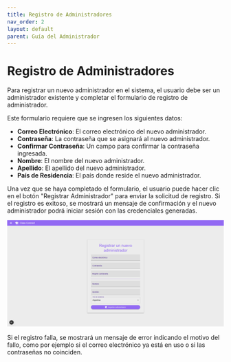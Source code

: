 ```yaml
---
title: Registro de Administradores
nav_order: 2
layout: default
parent: Guía del Administrador
---
```


# Registro de Administradores

Para registrar un nuevo administrador en el sistema, el usuario debe ser un administrador existente y completar el formulario de registro de administrador.

Este formulario requiere que se ingresen los siguientes datos:

- **Correo Electrónico**: El correo electrónico del nuevo administrador.
- **Contraseña**: La contraseña que se asignará al nuevo administrador.
- **Confirmar Contraseña**: Un campo para confirmar la contraseña ingresada.
- **Nombre**: El nombre del nuevo administrador.
- **Apellido**: El apellido del nuevo administrador.
- **País de Residencia**: El país donde reside el nuevo administrador.

Una vez que se haya completado el formulario, el usuario puede hacer clic en el botón "Registrar Administrador" para enviar la solicitud de registro. Si el registro es exitoso, se mostrará un mensaje de confirmación y el nuevo administrador podrá iniciar sesión con las credenciales generadas.

![Pantalla de Registro de Administrador](/assets/admin/register_admins.jpeg)

Si el registro falla, se mostrará un mensaje de error indicando el motivo del fallo, como por ejemplo si el correo electrónico ya está en uso o si las contraseñas no coinciden.
